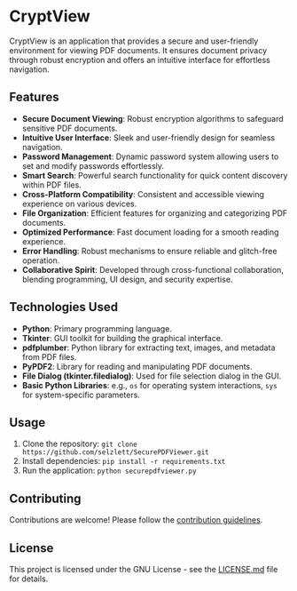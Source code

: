 # CryptView

CryptView is an application that provides a secure and user-friendly environment for viewing PDF documents. It ensures document privacy through robust encryption and offers an intuitive interface for effortless navigation.

## Features

- **Secure Document Viewing**: Robust encryption algorithms to safeguard sensitive PDF documents.
- **Intuitive User Interface**: Sleek and user-friendly design for seamless navigation.
- **Password Management**: Dynamic password system allowing users to set and modify passwords effortlessly.
- **Smart Search**: Powerful search functionality for quick content discovery within PDF files.
- **Cross-Platform Compatibility**: Consistent and accessible viewing experience on various devices.
- **File Organization**: Efficient features for organizing and categorizing PDF documents.
- **Optimized Performance**: Fast document loading for a smooth reading experience.
- **Error Handling**: Robust mechanisms to ensure reliable and glitch-free operation.
- **Collaborative Spirit**: Developed through cross-functional collaboration, blending programming, UI design, and security expertise.

## Technologies Used

- **Python**: Primary programming language.
- **Tkinter**: GUI toolkit for building the graphical interface.
- **pdfplumber**: Python library for extracting text, images, and metadata from PDF files.
- **PyPDF2**: Library for reading and manipulating PDF documents.
- **File Dialog (tkinter.filedialog)**: Used for file selection dialog in the GUI.
- **Basic Python Libraries**: e.g., `os` for operating system interactions, `sys` for system-specific parameters.

## Usage

1. Clone the repository: `git clone https://github.com/selzlett/SecurePDFViewer.git`
2. Install dependencies: `pip install -r requirements.txt`
3. Run the application: `python securepdfviewer.py`

## Contributing

Contributions are welcome! Please follow the [contribution guidelines](CONTRIBUTING.md).

## License

This project is licensed under the GNU License - see the [LICENSE.md](LICENSE.md) file for details.
